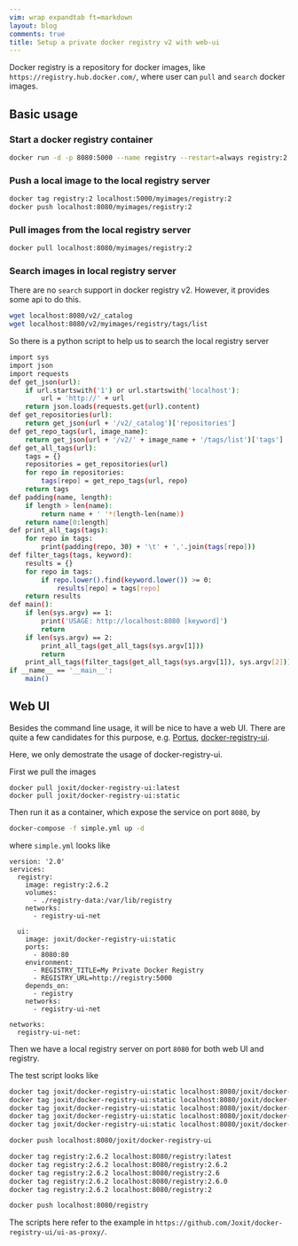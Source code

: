 ```yaml
---
vim: wrap expandtab ft=markdown
layout: blog
comments: true
title: Setup a private docker registry v2 with web-ui
---
```


Docker registry is a repository for docker images, like `https://registry.hub.docker.com/`, where user can `pull` and `search` docker images.

## Basic usage

### Start a docker registry container

```bash
docker run -d -p 8080:5000 --name registry --restart=always registry:2
```

### Push a local image to the local registry server

```bash
docker tag registry:2 localhost:5000/myimages/registry:2
docker push localhost:8080/myimages/registry:2
```

### Pull images from the local registry server

```bash
docker pull localhost:8080/myimages/registry:2
```

### Search images in local registry server

There are no `search` support in docker registry v2. However, it provides some api to do this.

```bash
wget localhost:8080/v2/_catalog
wget localhost:8080/v2/myimages/registry/tags/list
```

So there is a python script to help us to search the local registry server

```bash
import sys
import json
import requests
def get_json(url):
    if url.startswith('1') or url.startswith('localhost'):
        url = 'http://' + url
    return json.loads(requests.get(url).content)
def get_repositories(url):
    return get_json(url + '/v2/_catalog')['repositories']
def get_repo_tags(url, image_name):
    return get_json(url + '/v2/' + image_name + '/tags/list')['tags']
def get_all_tags(url):
    tags = {}
    repositories = get_repositories(url)
    for repo in repositories:
        tags[repo] = get_repo_tags(url, repo)
    return tags
def padding(name, length):
    if length > len(name):
        return name + ' '*(length-len(name))
    return name[0:length]
def print_all_tags(tags):
    for repo in tags:
        print(padding(repo, 30) + '\t' + ','.join(tags[repo]))
def filter_tags(tags, keyword):
    results = {}
    for repo in tags:
        if repo.lower().find(keyword.lower()) >= 0:
            results[repo] = tags[repo]
    return results
def main():
    if len(sys.argv) == 1:
        print('USAGE: http://localhost:8080 [keyword]')
        return
    if len(sys.argv) == 2:
        print_all_tags(get_all_tags(sys.argv[1]))
        return
    print_all_tags(filter_tags(get_all_tags(sys.argv[1]), sys.argv[2]))
if __name__ == '__main__':
    main()
```

## Web UI

Besides the command line usage, it will be nice to have a web UI. There are quite a few candidates for this purpose, e.g. [Portus](http://port.us.org/), [docker-registry-ui](https://github.com/Joxit/docker-registry-ui).

Here, we only demostrate the usage of docker-registry-ui.

First we pull the images
```
docker pull joxit/docker-registry-ui:latest
docker pull joxit/docker-registry-ui:static
```

Then run it as a container, which expose the service on port `8080`, by
```bash
docker-compose -f simple.yml up -d
```
where `simple.yml` looks like
```
version: '2.0'
services:
  registry:
    image: registry:2.6.2
    volumes:
      - ./registry-data:/var/lib/registry
    networks:
      - registry-ui-net

  ui:
    image: joxit/docker-registry-ui:static
    ports:
      - 8080:80
    environment:
      - REGISTRY_TITLE=My Private Docker Registry
      - REGISTRY_URL=http://registry:5000
    depends_on:
      - registry
    networks:
      - registry-ui-net

networks:
  registry-ui-net:
```

Then we have a local registry server on port `8080` for both web UI and registry.

The test script looks like
```bash
docker tag joxit/docker-registry-ui:static localhost:8080/joxit/docker-registry-ui:static
docker tag joxit/docker-registry-ui:static localhost:8080/joxit/docker-registry-ui:0.3
docker tag joxit/docker-registry-ui:static localhost:8080/joxit/docker-registry-ui:0.3.0
docker tag joxit/docker-registry-ui:static localhost:8080/joxit/docker-registry-ui:0.3.0-static
docker tag joxit/docker-registry-ui:static localhost:8080/joxit/docker-registry-ui:0.3-static

docker push localhost:8080/joxit/docker-registry-ui

docker tag registry:2.6.2 localhost:8080/registry:latest
docker tag registry:2.6.2 localhost:8080/registry:2.6.2
docker tag registry:2.6.2 localhost:8080/registry:2.6
docker tag registry:2.6.2 localhost:8080/registry:2.6.0
docker tag registry:2.6.2 localhost:8080/registry:2

docker push localhost:8080/registry
```

The scripts here refer to the example in `https://github.com/Joxit/docker-registry-ui/ui-as-proxy/`.

